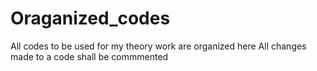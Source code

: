 # Oraganized_codes
All codes to be used for my theory work are organized here
All changes made to a code shall be commmented
